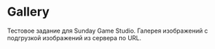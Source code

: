# Gallery
Тестовое задание для Sunday Game Studio. Галерея изображений с подгрузкой изображений из сервера по URL.

